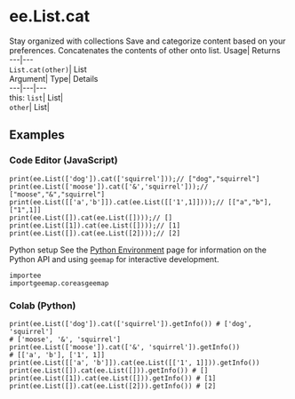  
#  ee.List.cat 
Stay organized with collections  Save and categorize content based on your preferences. 
Concatenates the contents of other onto list. Usage| Returns  
---|---  
`List.cat(other)`| List  
Argument| Type| Details  
---|---|---  
this: `list`| List|   
`other`| List|   
## Examples
### Code Editor (JavaScript)
```
print(ee.List(['dog']).cat(['squirrel']));// ["dog","squirrel"]
print(ee.List(['moose']).cat(['&','squirrel']));// ["moose","&","squirrel"]
print(ee.List([['a','b']]).cat(ee.List([['1',1]])));// [["a","b"],["1",1]]
print(ee.List([]).cat(ee.List([])));// []
print(ee.List([1]).cat(ee.List([])));// [1]
print(ee.List([]).cat(ee.List([2])));// [2]
```

Python setup
See the [ Python Environment](https://developers.google.com/earth-engine/guides/python_install) page for information on the Python API and using `geemap` for interactive development.
```
importee
importgeemap.coreasgeemap
```

### Colab (Python)
```
print(ee.List(['dog']).cat(['squirrel']).getInfo()) # ['dog', 'squirrel']
# ['moose', '&', 'squirrel']
print(ee.List(['moose']).cat(['&', 'squirrel']).getInfo())
# [['a', 'b'], ['1', 1]]
print(ee.List([['a', 'b']]).cat(ee.List([['1', 1]])).getInfo())
print(ee.List([]).cat(ee.List([])).getInfo()) # []
print(ee.List([1]).cat(ee.List([])).getInfo()) # [1]
print(ee.List([]).cat(ee.List([2])).getInfo()) # [2]
```

